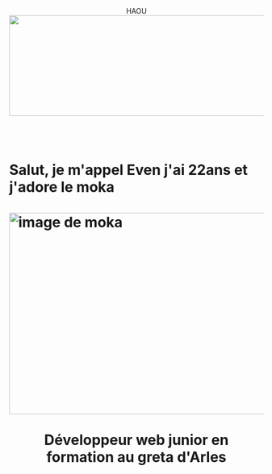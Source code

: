 <!--
**mastereven/mastereven** is a ✨ _special_ ✨ repository because its `README.md` (this file) appears on your GitHub profile.

Here are some ideas to get you started:

- 🔭 I’m currently working on ...
- 🌱 I’m currently learning ...
- 👯 I’m looking to collaborate on ...
- 🤔 I’m looking for help with ...
- 💬 Ask me about ...
- 📫 How to reach me: ...
- 😄 Pronouns: ...
- ⚡ Fun fact: ...
-->
<html>
<body>
<div id ="haou" >
<center>HAOU</center> 
<img src="https://media1.tenor.com/m/yv2FQFC0juoAAAAC/sylvain-sylvain-durif.gif" width="7000" height="200" />
<br>
<br>
<br>
<br>
<h1 style ="display:flex;
flex-direction:column;
align-item:center;">
Salut, je m'appel Even j'ai 22ans et j'adore le moka</center>
<br>
<br>
<img src="https://images.unsplash.com/photo-1615200961449-0d6d5a818f8e?q=80&w=2070&auto=format&fit=crop&ixlib=rb-4.0.3&ixid=M3wxMjA3fDB8MHxwaG90by1wYWdlfHx8fGVufDB8fHx8fA%3D%3D" alt="image de moka" width="600" height="400">
<br>
<center>Développeur web junior en formation au greta d'Arles